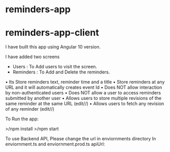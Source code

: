 # reminders-app

# reminders-app-client

I have built this app using Angular 10 version.

I have added two screens
- Users : To Add users to visit the screen.
- Reminders : To Add and Delete the reminders.

•	Its Store reminders text, reminder time and a title
•	Store reminders at any URL and it will automatically creates event Id
•	Does NOT allow interaction by non-authenticated users
•	Does NOT allow a user to access reminders submitted by another user
•	Allows users to store multiple revisions of the same reminder at the same URL (edit/<ReminderId>/<RevisionId>)
•	Allows users to fetch any revision of any reminder (edit/<ReminderId>/<RevisionId>)

To Run the app:

<Machine Git Directory>>/npm install
<Machine Git Directory>>/npm start

To use Backend API, Please change the url in enviornments directory
In enviornment.ts and enviornment.prod.ts
apiUrl: <API URL>
